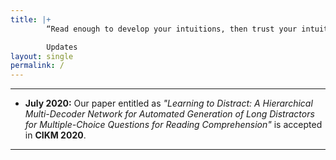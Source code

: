 ```yaml
---
title: |+
        “Read enough to develop your intuitions, then trust your intuitions.” - Geoffrey Hinton

        Updates 
layout: single
permalink: /
---
```


---
- **July 2020:** Our paper entitled as _"Learning to Distract: A Hierarchical Multi-Decoder Network for Automated Generation of Long Distractors for Multiple-Choice Questions for Reading Comprehension"_ is accepted in **CIKM 2020**.

---


